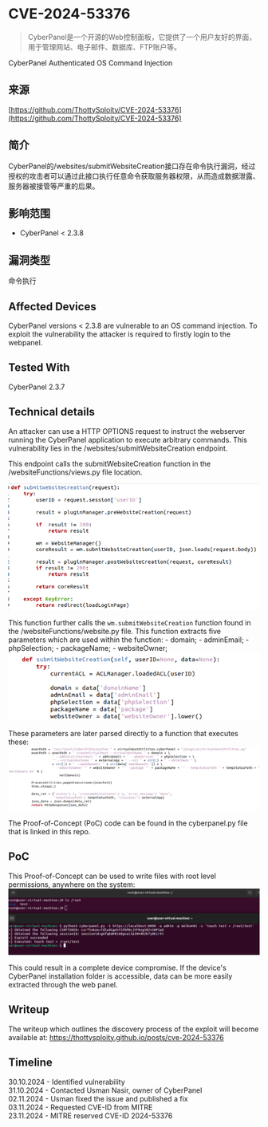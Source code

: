# CVE-2024-53376

>CyberPanel是一个开源的Web控制面板，它提供了一个用户友好的界面，用于管理网站、电子邮件、数据库、FTP账户等。

CyberPanel Authenticated OS Command Injection

## 来源

[https://github.com/ThottySploity/CVE-2024-53376](https://github.com/ThottySploity/CVE-2024-53376)

## 简介

CyberPanel的/websites/submitWebsiteCreation接口存在命令执行漏洞，经过授权的攻击者可以通过此接口执行任意命令获取服务器权限，从而造成数据泄露、服务器被接管等严重的后果。

## 影响范围

-   CyberPanel < 2.3.8

## 漏洞类型

命令执行

## Affected Devices

CyberPanel versions < 2.3.8 are vulnerable to an OS command injection. To exploit the vulnerability the attacker is required to firstly login to the webpanel. 

## Tested With
CyberPanel 2.3.7

## Technical details

An attacker can use a HTTP OPTIONS request to instruct the webserver running the CyberPanel application to execute arbitrary commands. This vulnerability lies in the /websites/submitWebsiteCreation endpoint.

This endpoint calls the submitWebsiteCreation function in the /websiteFunctions/views.py file location. 

![Toplevel function](./images/submitWebsiteCreation_views.png)

This function further calls the `wm.submitWebsiteCreation` function found in the /websiteFunctions/website.py file. This function extracts five parameters which are used within the function:
    - domain;
    - adminEmail;
    - phpSelection;
    - packageName;
    - websiteOwner;
![Toplevel function](./images/submitWebsiteCreation_part1.png)

These parameters are later parsed directly to a function that executes these:
![Toplevel function](./images/submitWebsiteCreation_part2.png)

The Proof-of-Concept (PoC) code can be found in the cyberpanel.py file that is linked in this repo.

## PoC

This Proof-of-Concept can be used to write files with root level permissions, anywhere on the system:
![Toplevel function](./images/writing_into_root.png)

This could result in a complete device compromise. If the device's CyberPanel installation folder is accessible, data can be more easily extracted through the web panel.

## Writeup 

The writeup which outlines the discovery process of the exploit will become available at: https://thottysploity.github.io/posts/cve-2024-53376

## Timeline

30.10.2024 - Identified vulnerability  
31.10.2024 - Contacted Usman Nasir, owner of CyberPanel  
02.11.2024 - Usman fixed the issue and published a fix  
03.11.2024 - Requested CVE-ID from MITRE  
23.11.2024 - MITRE reserved CVE-ID 2024-53376  